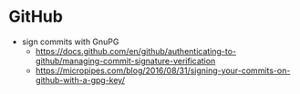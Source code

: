 # GitHub
- sign commits with GnuPG
  - https://docs.github.com/en/github/authenticating-to-github/managing-commit-signature-verification
  - https://micropipes.com/blog/2016/08/31/signing-your-commits-on-github-with-a-gpg-key/
